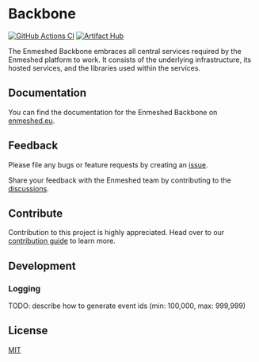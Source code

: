 # Backbone

[![GitHub Actions CI](https://github.com/nmshd/backbone/workflows/Publish/badge.svg)](https://github.com/nmshd/backbone/actions?query=workflow%3APublish)
[![Artifact Hub](https://img.shields.io/endpoint?url=https://artifacthub.io/badge/repository/enmeshed-backbone)](https://artifacthub.io/packages/helm/enmeshed-backbone/backbone-helm-chart)

The Enmeshed Backbone embraces all central services required by the Enmeshed platform to work. It consists of the underlying infrastructure, its hosted services, and the libraries used within the services.

## Documentation

You can find the documentation for the Enmeshed Backbone on [enmeshed.eu](https://enmeshed.eu/explore/backbone).

## Feedback

Please file any bugs or feature requests by creating an [issue](https://github.com/nmshd/feedback/issues).

Share your feedback with the Enmeshed team by contributing to the [discussions](https://github.com/nmshd/feedback/discussions).

## Contribute

Contribution to this project is highly appreciated. Head over to our [contribution guide](https://github.com/nmshd/.github/blob/main/CONTRIBUTING.md) to learn more.

## Development

### Logging

TODO: describe how to generate event ids (min: 100,000, max: 999,999)

## License

[MIT](LICENSE)
